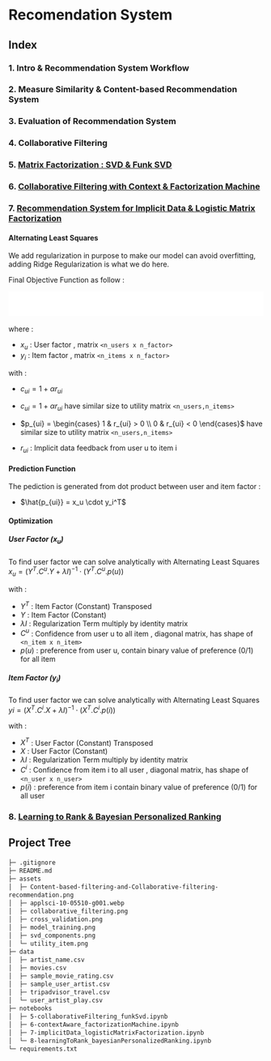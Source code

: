 # Recomendation System


## Index
### 1. Intro & Recommendation System Workflow
### 2. Measure Similarity & Content-based Recommendation System
### 3. Evaluation of Recommendation System
### 4. Collaborative Filtering
### 5. [Matrix Factorization : SVD & Funk SVD](notebooks/5-collaborativeFiltering_funkSvd.ipynb)
### 6. [Collaborative Filtering with Context & Factorization Machine](notebooks/6-contextAware_factorizationMachine.ipynb.ipynb)
### 7. [Recommendation System for Implicit Data & Logistic Matrix Factorization](notebooks/7-implicitData_logisticMatrixFactorization.ipynb)
#### Alternating Least Squares
<p> We add regularization in purpose to make our model can avoid overfitting, adding Ridge Regularization is what we do here. <p>
<p> Final Objective Function as follow : </p>

![alt text](assets/formula/equation_als_white.png)

where : 
- $x_u$ : User factor , matrix `<n_users x n_factor>`
- $y_i$ : Item factor , matrix `<n_items x n_factor>`

with : 
- $c_{ui} = 1 + \alpha r_{ui}$
- $c_{ui} = 1 + \alpha r_{ui}$ have similar size to utility matrix `<n_users,n_items>`
- $p_{ui} = \begin{cases} 1 & r_{ui} > 0 \\ 0 & r_{ui} < 0 \end{cases}$ have similar size to utility matrix `<n_users,n_items>`

- $r_{ui}$ : Implicit data feedback from user u to item i

#### Prediction Function
The pediction is generated from dot product between user and item factor :
- $\hat{p_{ui}} = x_u \cdot y_i^T$

#### Optimization

##### User Factor ($x_u$)
To find user factor we can solve analytically with Alternating Least Squares
$x_u = (Y^T.C^u.Y + \lambda I )^{-1} \cdot (Y^T.C^u.p(u))$

with :
- $Y^T$ : Item Factor (Constant) Transposed
- $Y$ : Item Factor (Constant)
- $\lambda I$ : Regularization Term multiply by identity matrix
- $C^u$ : Confidence from user u to all item , diagonal matrix, has shape of `<n_item x n_item>`
- $p(u)$ : preference from user u, contain binary value of preference (0/1) for all item

##### Item Factor ($y_i$)


To find user factor we can solve analytically with Alternating Least Squares
$yi = (X^T.C^i.X + \lambda I )^{-1} \cdot (X^T.C^i.p(i))$

with :
- $X^T$ : User Factor (Constant) Transposed
- $X$ : User Factor (Constant)
- $\lambda I$ : Regularization Term multiply by identity matrix
- $C^i$ : Confidence from item i to all user , diagonal matrix, has shape of `<n_user x n_user>`
- $p(i)$ : preference from item i contain binary value of preference (0/1) for all user






### 8. [Learning to Rank & Bayesian Personalized Ranking](notebooks/8-learningToRank_bayesianPersonalizedRanking.ipynb)


## Project Tree

```
├─ .gitignore
├─ README.md
├─ assets
│  ├─ Content-based-filtering-and-Collaborative-filtering-recommendation.png
│  ├─ applsci-10-05510-g001.webp
│  ├─ collaborative_filtering.png
│  ├─ cross_validation.png
│  ├─ model_training.png
│  ├─ svd_components.png
│  └─ utility_item.png
├─ data
│  ├─ artist_name.csv
│  ├─ movies.csv
│  ├─ sample_movie_rating.csv
│  ├─ sample_user_artist.csv
│  ├─ tripadvisor_travel.csv
│  └─ user_artist_play.csv
├─ notebooks
│  ├─ 5-collaborativeFiltering_funkSvd.ipynb
│  ├─ 6-contextAware_factorizationMachine.ipynb
│  ├─ 7-implicitData_logisticMatrixFactorization.ipynb
│  └─ 8-learningToRank_bayesianPersonalizedRanking.ipynb
└─ requirements.txt
```